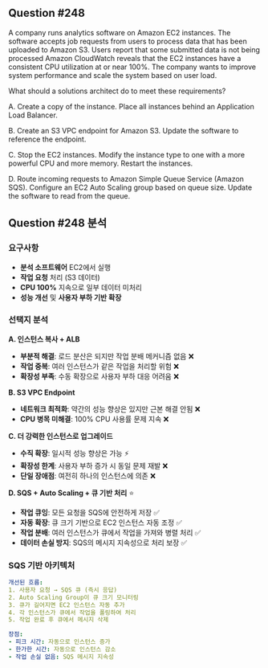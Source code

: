 ## Question #248
A company runs analytics software on Amazon EC2 instances. 
The software accepts job requests from users to process data that has been uploaded to Amazon S3. 
Users report that some submitted data is not being processed Amazon CloudWatch reveals that the EC2 instances have a consistent CPU utilization at or near 100%. 
The company wants to improve system performance and scale the system based on user load.

What should a solutions architect do to meet these requirements?

A. Create a copy of the instance. Place all instances behind an Application Load Balancer.

B. Create an S3 VPC endpoint for Amazon S3. Update the software to reference the endpoint.

C. Stop the EC2 instances. Modify the instance type to one with a more powerful CPU and more memory. Restart the instances.

D. Route incoming requests to Amazon Simple Queue Service (Amazon SQS). Configure an EC2 Auto Scaling group based on queue size. Update the software to read from the queue.

## Question #248 분석

### 요구사항
- **분석 소프트웨어** EC2에서 실행
- **작업 요청** 처리 (S3 데이터)
- **CPU 100%** 지속으로 일부 데이터 미처리
- **성능 개선** 및 **사용자 부하 기반 확장**

### 선택지 분석

**A. 인스턴스 복사 + ALB**
- **부분적 해결**: 로드 분산은 되지만 작업 분배 메커니즘 없음 ❌
- **작업 중복**: 여러 인스턴스가 같은 작업을 처리할 위험 ❌
- **확장성 부족**: 수동 확장으로 사용자 부하 대응 어려움 ❌

**B. S3 VPC Endpoint**
- **네트워크 최적화**: 약간의 성능 향상은 있지만 근본 해결 안됨 ❌
- **CPU 병목 미해결**: 100% CPU 사용률 문제 지속 ❌

**C. 더 강력한 인스턴스로 업그레이드**
- **수직 확장**: 일시적 성능 향상은 가능 ⚡
- **확장성 한계**: 사용자 부하 증가 시 동일 문제 재발 ❌
- **단일 장애점**: 여전히 하나의 인스턴스에 의존 ❌

**D. SQS + Auto Scaling + 큐 기반 처리** ⭐
- **작업 큐잉**: 모든 요청을 SQS에 안전하게 저장 ✅
- **자동 확장**: 큐 크기 기반으로 EC2 인스턴스 자동 조정 ✅
- **작업 분배**: 여러 인스턴스가 큐에서 작업을 가져와 병렬 처리 ✅
- **데이터 손실 방지**: SQS의 메시지 지속성으로 처리 보장 ✅

### SQS 기반 아키텍처

```yaml
개선된 흐름:
1. 사용자 요청 → SQS 큐 (즉시 응답)
2. Auto Scaling Group이 큐 크기 모니터링
3. 큐가 길어지면 EC2 인스턴스 자동 추가
4. 각 인스턴스가 큐에서 작업을 폴링하여 처리
5. 작업 완료 후 큐에서 메시지 삭제

장점:
- 피크 시간: 자동으로 인스턴스 증가
- 한가한 시간: 자동으로 인스턴스 감소
- 작업 손실 없음: SQS 메시지 지속성
```
